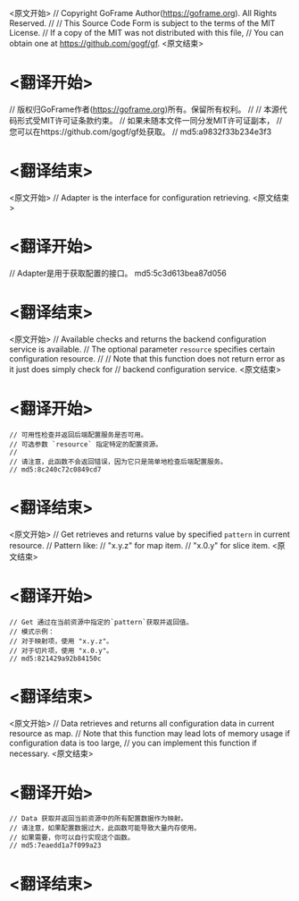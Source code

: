 
<原文开始>
// Copyright GoFrame Author(https://goframe.org). All Rights Reserved.
//
// This Source Code Form is subject to the terms of the MIT License.
// If a copy of the MIT was not distributed with this file,
// You can obtain one at https://github.com/gogf/gf.
<原文结束>

# <翻译开始>
// 版权归GoFrame作者(https://goframe.org)所有。保留所有权利。
//
// 本源代码形式受MIT许可证条款约束。
// 如果未随本文件一同分发MIT许可证副本，
// 您可以在https://github.com/gogf/gf处获取。
// md5:a9832f33b234e3f3
# <翻译结束>


<原文开始>
// Adapter is the interface for configuration retrieving.
<原文结束>

# <翻译开始>
// Adapter是用于获取配置的接口。 md5:5c3d613bea87d056
# <翻译结束>


<原文开始>
	// Available checks and returns the backend configuration service is available.
	// The optional parameter `resource` specifies certain configuration resource.
	//
	// Note that this function does not return error as it just does simply check for
	// backend configuration service.
<原文结束>

# <翻译开始>
	// 可用性检查并返回后端配置服务是否可用。
	// 可选参数 `resource` 指定特定的配置资源。
	// 
	// 请注意，此函数不会返回错误，因为它只是简单地检查后端配置服务。
	// md5:8c240c72c0849cd7
# <翻译结束>


<原文开始>
	// Get retrieves and returns value by specified `pattern` in current resource.
	// Pattern like:
	// "x.y.z" for map item.
	// "x.0.y" for slice item.
<原文结束>

# <翻译开始>
	// Get 通过在当前资源中指定的`pattern`获取并返回值。
	// 模式示例：
	// 对于映射项，使用 "x.y.z"。
	// 对于切片项，使用 "x.0.y"。
	// md5:821429a92b84150c
# <翻译结束>


<原文开始>
	// Data retrieves and returns all configuration data in current resource as map.
	// Note that this function may lead lots of memory usage if configuration data is too large,
	// you can implement this function if necessary.
<原文结束>

# <翻译开始>
	// Data 获取并返回当前资源中的所有配置数据作为映射。
	// 请注意，如果配置数据过大，此函数可能导致大量内存使用。
	// 如果需要，你可以自行实现这个函数。
	// md5:7eaedd1a7f099a23
# <翻译结束>

